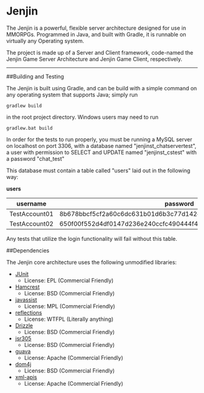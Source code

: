 Jenjin
=====

The Jenjin is a powerful, flexible server architecture designed for use in MMORPGs.
Programmed in Java, and built with Gradle, it is runnable on virtually any Operating
system.

The project is made up of a Server and Client framework, code-named the Jenjin
Game Server Architecture and Jenjin Game Client, respectively.

***

##Building and Testing

The Jenjin is built using Gradle, and can be build with a simple command on
any operating system that supports Java; simply run

`gradlew build`

in the root project directory.  Windows users may need to run

`gradlew.bat build`

In order for the tests to run properly, you must be running a MySQL server on localhost on port 3306,
with a database named "jenjinst_chatservertest", a user with permission to SELECT and UPDATE named "jenjinst_cstest" with
a password "chat_test"

This database must contain a table called "users" laid out in the following way:

**users**


| username      | password                                                          | salt                                             | loggedin   |
| ------------- | ----------------------------------------------------------------- | ------------------------------------------------ | ---------- |
| TestAccount01 | 8b678bbcf5cf2a60c6dc631b01d6b3c77d142d05eb521a62f73014cc987e0156  | 66db065da6853ec1dafb45933c77b3fdac9ce354a391e8d3 | 0          |
| TestAccount02 | 650f00f552d4df0147d236e240ccfc490444f4b358c4ff1d79f5fd90f57243bd  | e3c42b85a183d3f654a3d2bb3bc5ea607d0fb529d9b890d3 | 0          |

Any tests that utilize the login functionality will fail without this table.


##Dependencies

The Jenjin core architecture uses the following unmodified libraries:

* [JUnit](https://github.com/junit-team/junit)
    * License: EPL (Commercial Friendly)
* [Hamcrest](https://github.com/hamcrest/JavaHamcrest)
    * License: BSD (Commercial Friendly)
* [javassist](https://github.com/jboss-javassist/javassist)
    * License: MPL (Commercial Friendly)
* [reflections](http://code.google.com/p/reflections/)
    * License: WTFPL (Literally anything)
* [Drizzle](https://github.com/krummas/DrizzleJDBC)
    * License: BSD (Commercial Friendly)
* [jsr305](code.google.com/p/jsr-305/)
    * License: BSD (Commercial Friendly)
* [guava](http://code.google.com/p/guava-libraries/)
    * License: Apache (Commercial Friendly)
* [dom4j](http://dom4j.sourceforge.net/)
    * License: BSD (Commercial Friendly)
* [xml-apis](http://www.openoffice.org/external/forms/xml-apis.html)
    * License: Apache (Commercial Friendly)
